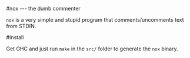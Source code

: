 #nox --- the dumb commenter

`nox` is a very simple and stupid program that comments/uncomments text from STDIN.

#Install

Get GHC and just run `make` in the `src/` folder to generate the `nox` binary.

